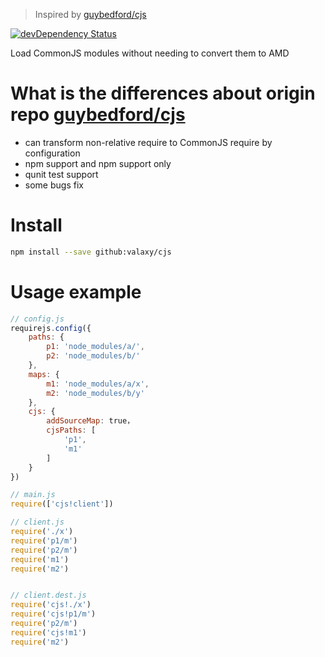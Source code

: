 > Inspired by [guybedford/cjs](https://github.com/guybedford/cjs)

[![devDependency Status](https://david-dm.org/valaxy/cjs/dev-status.svg?style=flat-square)](https://david-dm.org/valaxy/cjs#info=devDependencies)

Load CommonJS modules without needing to convert them to AMD

# What is the differences about origin repo [guybedford/cjs](https://github.com/guybedford/cjs)
- can transform non-relative require to CommonJS require by configuration
- npm support and npm support only
- qunit test support
- some bugs fix

# Install
```bash
npm install --save github:valaxy/cjs
```

# Usage example
```javascript
// config.js
requirejs.config({
    paths: {
        p1: 'node_modules/a/',
        p2: 'node_modules/b/'
    },
    maps: {
        m1: 'node_modules/a/x',
        m2: 'node_modules/b/y'
    },
    cjs: {
        addSourceMap: true，
        cjsPaths: [
            'p1',
            'm1'
        ]
    }
})

// main.js
require(['cjs!client'])

// client.js
require('./x')
require('p1/m')
require('p2/m')
require('m1')
require('m2')


// client.dest.js
require('cjs!./x')
require('cjs!p1/m')
require('p2/m')
require('cjs!m1')
require('m2')
```
